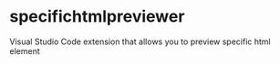 # specifichtmlpreviewer
Visual Studio Code extension that allows you to preview specific html element

